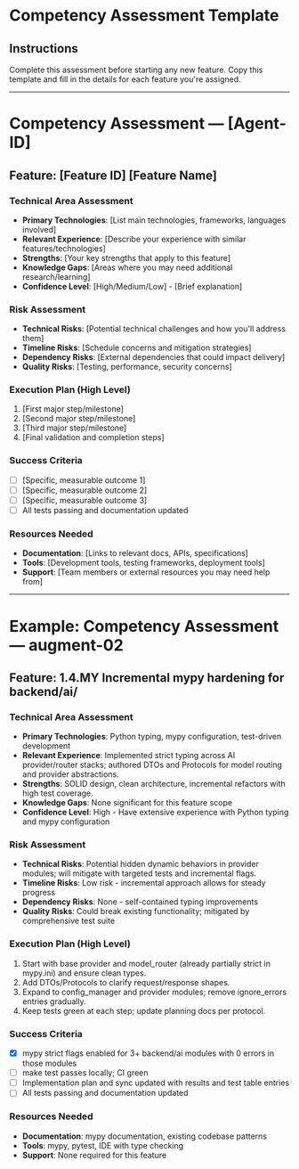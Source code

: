 # Competency Assessment Template

## Instructions
Complete this assessment before starting any new feature. Copy this template and fill in the details for each feature you're assigned.

---

# Competency Assessment — [Agent-ID]

## Feature: [Feature ID] [Feature Name]

### Technical Area Assessment
- **Primary Technologies**: [List main technologies, frameworks, languages involved]
- **Relevant Experience**: [Describe your experience with similar features/technologies]
- **Strengths**: [Your key strengths that apply to this feature]
- **Knowledge Gaps**: [Areas where you may need additional research/learning]
- **Confidence Level**: [High/Medium/Low] - [Brief explanation]

### Risk Assessment
- **Technical Risks**: [Potential technical challenges and how you'll address them]
- **Timeline Risks**: [Schedule concerns and mitigation strategies]
- **Dependency Risks**: [External dependencies that could impact delivery]
- **Quality Risks**: [Testing, performance, security concerns]

### Execution Plan (High Level)
1. [First major step/milestone]
2. [Second major step/milestone]
3. [Third major step/milestone]
4. [Final validation and completion steps]

### Success Criteria
- [ ] [Specific, measurable outcome 1]
- [ ] [Specific, measurable outcome 2]
- [ ] [Specific, measurable outcome 3]
- [ ] All tests passing and documentation updated

### Resources Needed
- **Documentation**: [Links to relevant docs, APIs, specifications]
- **Tools**: [Development tools, testing frameworks, deployment tools]
- **Support**: [Team members or external resources you may need help from]

---

# Example: Competency Assessment — augment-02

## Feature: 1.4.MY Incremental mypy hardening for backend/ai/

### Technical Area Assessment
- **Primary Technologies**: Python typing, mypy configuration, test-driven development
- **Relevant Experience**: Implemented strict typing across AI provider/router stacks; authored DTOs and Protocols for model routing and provider abstractions.
- **Strengths**: SOLID design, clean architecture, incremental refactors with high test coverage.
- **Knowledge Gaps**: None significant for this feature scope
- **Confidence Level**: High - Have extensive experience with Python typing and mypy configuration

### Risk Assessment
- **Technical Risks**: Potential hidden dynamic behaviors in provider modules; will mitigate with targeted tests and incremental flags.
- **Timeline Risks**: Low risk - incremental approach allows for steady progress
- **Dependency Risks**: None - self-contained typing improvements
- **Quality Risks**: Could break existing functionality; mitigated by comprehensive test suite

### Execution Plan (High Level)
1. Start with base provider and model_router (already partially strict in mypy.ini) and ensure clean types.
2. Add DTOs/Protocols to clarify request/response shapes.
3. Expand to config_manager and provider modules; remove ignore_errors entries gradually.
4. Keep tests green at each step; update planning docs per protocol.

### Success Criteria
- [x] mypy strict flags enabled for 3+ backend/ai modules with 0 errors in those modules
- [ ] make test passes locally; CI green
- [ ] Implementation plan and sync updated with results and test table entries
- [ ] All tests passing and documentation updated

### Resources Needed
- **Documentation**: mypy documentation, existing codebase patterns
- **Tools**: mypy, pytest, IDE with type checking
- **Support**: None required for this feature

